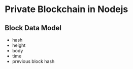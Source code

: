 # Private Blockchain in Nodejs

## Block Data Model
 - hash
 - height
 - body
 - time
 - previous block hash